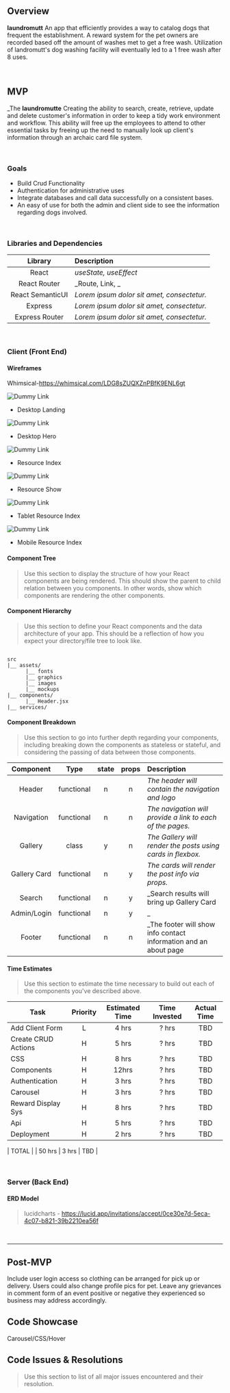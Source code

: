 ## Overview

**laundromutt** An app that efficiently provides a way to catalog dogs that frequent the establishment.  A reward system for the pet owners are recorded based off the amount of washes met to get a free wash. Utilization of landromutt's dog washing facility will eventually led to a 1 free wash after 8 uses.

<br>

## MVP

_The **laundromutte**  Creating the ability to search, create, retrieve, update and delete customer's information in order to keep a tidy work environment and workflow.  This ability will free up the employees to attend to other essential tasks by freeing up the need to manually look up client's information through an archaic card file system.  

<br>

### Goals

- Build Crud Functionality
- Authentication for administrative uses
- Integrate databases and call data successfully on a consistent bases.
- An easy of use for both the admin and client side to see the information regarding dogs involved.  

<br>

### Libraries and Dependencies

|     Library      | Description                                |
| :--------------: | :----------------------------------------- |
|      React       | _useState, useEffect_ |
|   React Router   | _Route, Link, _ |
| React SemanticUI | _Lorem ipsum dolor sit amet, consectetur._ |
|     Express      | _Lorem ipsum dolor sit amet, consectetur._ |
|  Express Router  | _Lorem ipsum dolor sit amet, consectetur._ |

<br>

### Client (Front End)

#### Wireframes

Whimsical-https://whimsical.com/LDG8sZUQXZnPBfK9ENL6gt

![Dummy Link](url)

- Desktop Landing

![Dummy Link](url)

- Desktop Hero

![Dummy Link](url)

- Resource Index

![Dummy Link](url)

- Resource Show

![Dummy Link](url)

- Tablet Resource Index

![Dummy Link](url)

- Mobile Resource Index

#### Component Tree

> Use this section to display the structure of how your React components are being rendered. This should show the parent to child relation between you components. In other words, show which components are rendering the other components. 

#### Component Hierarchy

> Use this section to define your React components and the data architecture of your app. This should be a reflection of how you expect your directory/file tree to look like. 

``` structure

src
|__ assets/
      |__ fonts
      |__ graphics
      |__ images
      |__ mockups
|__ components/
      |__ Header.jsx
|__ services/

```

#### Component Breakdown

> Use this section to go into further depth regarding your components, including breaking down the components as stateless or stateful, and considering the passing of data between those components.

|  Component   |    Type    | state | props | Description                                                      |
| :----------: | :--------: | :---: | :---: | :--------------------------------------------------------------- |
|    Header    | functional |   n   |   n   | _The header will contain the navigation and logo_           |
|  Navigation  | functional |   n   |   n   | _The navigation will provide a link to each of the pages._       |
|   Gallery    |   class    |   y   |   n   | _The Gallery will render the posts using cards in flexbox._      |
| Gallery Card | functional |   n   |   y   | _The cards will render the post info via props._                 |
| Search       | functional |   n   |   y   | _Search results will bring up Gallery Card           |
| Admin/Login  | functional |   n   |   y   | _        |
|    Footer    | functional |   n   |   n   | _The footer will show info contact information and an about page |

#### Time Estimates

> Use this section to estimate the time necessary to build out each of the components you've described above.

| Task                | Priority | Estimated Time | Time Invested | Actual Time |
| ------------------- | :------: | :------------: | :-----------: | :---------: |
| Add Client Form     |    L     |     4 hrs      |     ? hrs     |     TBD     |
| Create CRUD Actions |    H     |     5 hrs      |     ? hrs     |     TBD     |
| CSS                 |    H     |     8 hrs      |     ? hrs     |     TBD     |
| Components          |    H     |     12hrs      |     ? hrs     |     TBD     |
| Authentication      |    H     |     3 hrs      |     ? hrs     |     TBD     |
| Carousel            |    H     |     3 hrs      |     ? hrs     |     TBD     |
| Reward Display Sys  |    H     |     8 hrs      |     ? hrs     |     TBD     |
| Api                 |    H     |     5 hrs      |     ? hrs     |     TBD     |
| Deployment          |    H     |     2 hrs      |     ? hrs     |     TBD     |

| TOTAL               |          |     50 hrs     |     3 hrs     |     TBD     |

<br>

### Server (Back End)

#### ERD Model

> lucidcharts - https://lucid.app/invitations/accept/0ce30e7d-5eca-4c07-b821-39b2210ea56f

<br>

***

## Post-MVP

Include user login access so clothing can be arranged for pick up or delivery.
Users could also change profile pics for pet.
Leave any grievances in comment form of an event positive or negative they experienced so business may address accordingly.

## Code Showcase

Carousel/CSS/Hover

## Code Issues & Resolutions

> Use this section to list of all major issues encountered and their resolution.
